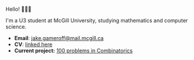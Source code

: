 Hello! 👋🧑‍💻

I'm a U3 student at McGill University, studying mathematics and computer science.
- **Email**: jake.gameroff@mail.mcgill.ca
- **CV**: [linked here](https://github.com/jakegameroff/CV/blob/main/cv.pdf)
- **Current project:** [100 problems in Combinatorics](https://github.com/jakegameroff/CombinatoricsProblems/blob/main/main.pdf)
